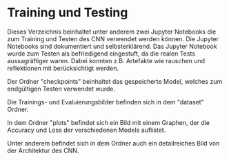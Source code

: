# Training und Testing
Dieses Verzeichnis beinhaltet unter anderem zwei Jupyter Notebooks die zum Training und Testen des CNN verwendet werden können. Die Jupyter Notebooks sind dokumentiert und selbsterklärend. Das Jupyter Notebook wurde zum Testen als befriedigend eingestuft, da die realen Tests aussagräftiger waren. Dabei konnten z.B. Artefakte wie rauschen und reflektionen mit berücksichtigt werden.  

Der Ordner "checkpoints" beinhaltet das gespeicherte Model, welches zum endgültigen Testen verwendet wurde.

Die Trainings- und Evaluierungsbilder befinden sich in dem "dataset" Ordner.

In dem Ordner "plots" befindet sich ein Bild mit einem Graphen, der die Accuracy und Loss der verschiedenen Models auflistet.

Unter anderem befindet sich in dem Ordner auch ein detailreiches Bild von der Architektur des CNN. 
